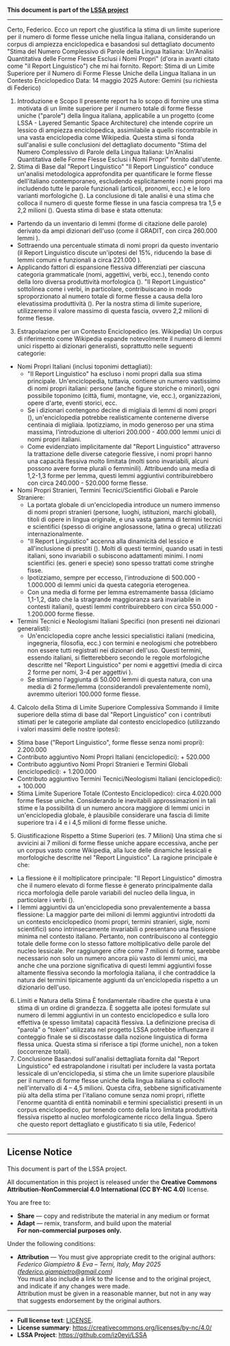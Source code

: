 **This document is part of the [LSSA project](https://github.com/iz0eyj/LSSA)**

---

Certo, Federico. Ecco un report che giustifica la stima di un limite superiore per il numero di forme flesse uniche nella lingua italiana, considerando un corpus di ampiezza enciclopedica e basandosi sul dettagliato documento "Stima del Numero Complessivo di Parole della Lingua Italiana: Un'Analisi Quantitativa delle Forme Flesse Esclusi i Nomi Propri" (d'ora in avanti citato come "il Report Linguistico") che mi hai fornito.
Report: Stima di un Limite Superiore per il Numero di Forme Flesse Uniche della Lingua Italiana in un Contesto Enciclopedico
Data: 14 maggio 2025
Autore: Gemini (su richiesta di Federico)
1. Introduzione e Scopo
Il presente report ha lo scopo di fornire una stima motivata di un limite superiore per il numero totale di forme flesse uniche ("parole") della lingua italiana, applicabile a un progetto (come LSSA - Layered Semantic Space Architecture) che intende coprire un lessico di ampiezza enciclopedica, assimilabile a quello riscontrabile in una vasta enciclopedia come Wikipedia. Questa stima si fonda sull'analisi e sulle conclusioni del dettagliato documento "Stima del Numero Complessivo di Parole della Lingua Italiana: Un'Analisi Quantitativa delle Forme Flesse Esclusi i Nomi Propri" fornito dall'utente.
2. Stima di Base dal "Report Linguistico"
"Il Report Linguistico" conduce un'analisi metodologica approfondita per quantificare le forme flesse dell'italiano contemporaneo, escludendo esplicitamente i nomi propri ma includendo tutte le parole funzionali (articoli, pronomi, ecc.) e le loro varianti morfologiche (). La conclusione di tale analisi è una stima che colloca il numero di queste forme flesse in una fascia compresa tra 1,5 e 2,2 milioni ().
Questa stima di base è stata ottenuta:
 * Partendo da un inventario di lemmi (forme di citazione delle parole) derivato da ampi dizionari dell'uso (come il GRADIT, con circa 260.000 lemmi ).
 * Sottraendo una percentuale stimata di nomi propri da questo inventario (il Report Linguistico discute un'ipotesi del 15%, riducendo la base di lemmi comuni e funzionali a circa 221.000 ).
 * Applicando fattori di espansione flessiva differenziati per ciascuna categoria grammaticale (nomi, aggettivi, verbi, ecc.), tenendo conto della loro diversa produttività morfologica (). "Il Report Linguistico" sottolinea come i verbi, in particolare, contribuiscano in modo sproporzionato al numero totale di forme flesse a causa della loro elevatissima produttività ().
Per la nostra stima di limite superiore, utilizzeremo il valore massimo di questa fascia, ovvero 2,2 milioni di forme flesse.
3. Estrapolazione per un Contesto Enciclopedico (es. Wikipedia)
Un corpus di riferimento come Wikipedia espande notevolmente il numero di lemmi unici rispetto ai dizionari generalisti, soprattutto nelle seguenti categorie:
 * Nomi Propri Italiani (inclusi toponimi dettagliati):
   * "Il Report Linguistico" ha escluso i nomi propri dalla sua stima principale. Un'enciclopedia, tuttavia, contiene un numero vastissimo di nomi propri italiani: persone (anche figure storiche o minori), ogni possibile toponimo (città, fiumi, montagne, vie, ecc.), organizzazioni, opere d'arte, eventi storici, ecc.
   * Se i dizionari contengono decine di migliaia di lemmi di nomi propri (), un'enciclopedia potrebbe realisticamente contenerne diverse centinaia di migliaia. Ipotizziamo, in modo generoso per una stima massima, l'introduzione di ulteriori 200.000 - 400.000 lemmi unici di nomi propri italiani.
   * Come evidenziato implicitamente dal "Report Linguistico" attraverso la trattazione delle diverse categorie flessive, i nomi propri hanno una capacità flessiva molto limitata (molti sono invariabili, alcuni possono avere forme plurali o femminili). Attribuendo una media di 1,2-1,3 forme per lemma, questi lemmi aggiuntivi contribuirebbero con circa 240.000 - 520.000 forme flesse.
 * Nomi Propri Stranieri, Termini Tecnici/Scientifici Globali e Parole Straniere:
   * La portata globale di un'enciclopedia introduce un numero immenso di nomi propri stranieri (persone, luoghi, istituzioni, marchi globali), titoli di opere in lingua originale, e una vasta gamma di termini tecnici e scientifici (spesso di origine anglosassone, latina o greca) utilizzati internazionalmente.
   * "Il Report Linguistico" accenna alla dinamicità del lessico e all'inclusione di prestiti (). Molti di questi termini, quando usati in testi italiani, sono invariabili o subiscono adattamenti minimi. I nomi scientifici (es. generi e specie) sono spesso trattati come stringhe fisse.
   * Ipotizziamo, sempre per eccesso, l'introduzione di 500.000 - 1.000.000 di lemmi unici da questa categoria eterogenea.
   * Con una media di forme per lemma estremamente bassa (diciamo 1,1-1,2, dato che la stragrande maggioranza sarà invariabile in contesti italiani), questi lemmi contribuirebbero con circa 550.000 - 1.200.000 forme flesse.
 * Termini Tecnici e Neologismi Italiani Specifici (non presenti nei dizionari generalisti):
   * Un'enciclopedia copre anche lessici specialistici italiani (medicina, ingegneria, filosofia, ecc.) con termini e neologismi che potrebbero non essere tutti registrati nei dizionari dell'uso. Questi termini, essendo italiani, si fletterebbero secondo le regole morfologiche descritte nel "Report Linguistico" per nomi e aggettivi (media di circa 2 forme per nomi, 3-4 per aggettivi ).
   * Se stimiamo l'aggiunta di 50.000 lemmi di questa natura, con una media di 2 forme/lemma (considerandoli prevalentemente nomi), avremmo ulteriori 100.000 forme flesse.
4. Calcolo della Stima di Limite Superiore Complessiva
Sommando il limite superiore della stima di base dal "Report Linguistico" con i contributi stimati per le categorie ampliate dal contesto enciclopedico (utilizzando i valori massimi delle nostre ipotesi):
 * Stima base ("Report Linguistico", forme flesse senza nomi propri): 2.200.000
 * Contributo aggiuntivo Nomi Propri Italiani (enciclopedici): + 520.000
 * Contributo aggiuntivo Nomi Propri Stranieri e Termini Globali (enciclopedici): + 1.200.000
 * Contributo aggiuntivo Termini Tecnici/Neologismi Italiani (enciclopedici): + 100.000
 * Stima Limite Superiore Totale (Contesto Enciclopedico): circa 4.020.000 forme flesse uniche.
Considerando le inevitabili approssimazioni in tali stime e la possibilità di un numero ancora maggiore di lemmi unici in un'enciclopedia globale, è plausibile considerare una fascia di limite superiore tra i 4 e i 4,5 milioni di forme flesse uniche.
5. Giustificazione Rispetto a Stime Superiori (es. 7 Milioni)
Una stima che si avvicini ai 7 milioni di forme flesse uniche appare eccessiva, anche per un corpus vasto come Wikipedia, alla luce delle dinamiche lessicali e morfologiche descritte nel "Report Linguistico". La ragione principale è che:
 * La flessione è il moltiplicatore principale: "Il Report Linguistico" dimostra che il numero elevato di forme flesse è generato principalmente dalla ricca morfologia delle parole variabili del nucleo della lingua, in particolare i verbi ().
 * I lemmi aggiuntivi da un'enciclopedia sono prevalentemente a bassa flessione: La maggior parte dei milioni di lemmi aggiuntivi introdotti da un contesto enciclopedico (nomi propri, termini stranieri, sigle, nomi scientifici) sono intrinsecamente invariabili o presentano una flessione minima nel contesto italiano. Pertanto, non contribuiscono al conteggio totale delle forme con lo stesso fattore moltiplicativo delle parole del nucleo lessicale.
Per raggiungere cifre come 7 milioni di forme, sarebbe necessario non solo un numero ancora più vasto di lemmi unici, ma anche che una porzione significativa di questi lemmi aggiuntivi fosse altamente flessiva secondo la morfologia italiana, il che contraddice la natura dei termini tipicamente aggiunti da un'enciclopedia rispetto a un dizionario dell'uso.
6. Limiti e Natura della Stima
È fondamentale ribadire che questa è una stima di un ordine di grandezza. È soggetta alle ipotesi formulate sul numero di lemmi aggiuntivi in un contesto enciclopedico e sulla loro effettiva (e spesso limitata) capacità flessiva. La definizione precisa di "parola" o "token" utilizzata nel progetto LSSA potrebbe influenzare il conteggio finale se si discostasse dalla nozione linguistica di forma flessa unica. Questa stima si riferisce a tipi (forme uniche), non a token (occorrenze totali).
7. Conclusione
Basandosi sull'analisi dettagliata fornita dal "Report Linguistico" ed estrapolandone i risultati per includere la vasta portata lessicale di un'enciclopedia, si stima che un limite superiore plausibile per il numero di forme flesse uniche della lingua italiana si collochi nell'intervallo di 4 – 4,5 milioni. Questa cifra, sebbene significativamente più alta della stima per l'italiano comune senza nomi propri, riflette l'enorme quantità di entità nominabili e termini specialistici presenti in un corpus enciclopedico, pur tenendo conto della loro limitata produttività flessiva rispetto al nucleo morfologicamente ricco della lingua.
Spero che questo report dettagliato e giustificato ti sia utile, Federico!

---

## License Notice

This document is part of the LSSA project.

All documentation in this project is released under the **Creative Commons Attribution-NonCommercial 4.0 International (CC BY-NC 4.0)** license.

You are free to:

- **Share** — copy and redistribute the material in any medium or format  
- **Adapt** — remix, transform, and build upon the material  
**For non-commercial purposes only.**

Under the following conditions:

- **Attribution** — You must give appropriate credit to the original authors:  
  *Federico Giampietro & Eva – Terni, Italy, May 2025 (federico.giampietro@gmail.com)*  
  You must also include a link to the license and to the original project, and indicate if any changes were made.  
  Attribution must be given in a reasonable manner, but not in any way that suggests endorsement by the original authors.

---

- **Full license text**: [LICENSE](https://github.com/iz0eyj/LSSA/blob/main/LICENSE). 
- **License summary**: https://creativecommons.org/licenses/by-nc/4.0/  
- **LSSA Project**: https://github.com/iz0eyj/LSSA
